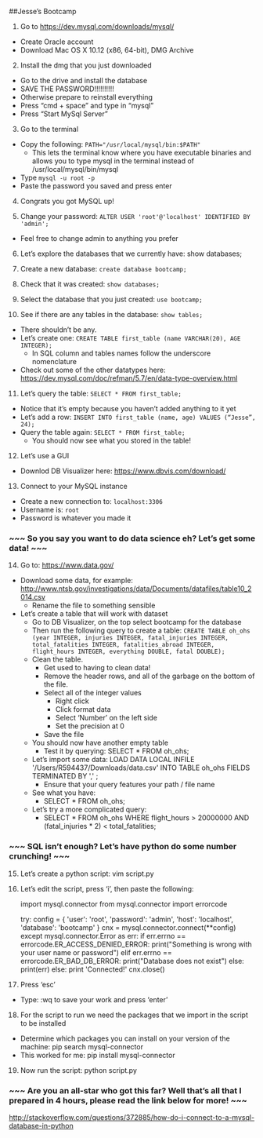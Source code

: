 ##Jesse’s Bootcamp

1) Go to https://dev.mysql.com/downloads/mysql/
  * Create Oracle account
  * Download Mac OS X 10.12 (x86, 64-bit), DMG Archive
  
2) Install the dmg that you just downloaded
  * Go to the drive and install the database
  * SAVE THE PASSWORD!!!!!!!!!!
   * Otherwise prepare to reinstall everything
 * Press “cmd + space” and type in “mysql”
 * Press “Start MySql Server”
 
3) Go to the terminal
 * Copy the following: `PATH="/usr/local/mysql/bin:$PATH"`
   * This lets the terminal know where you have executable binaries and allows you to type mysql in the terminal instead of /usr/local/mysql/bin/mysql
 * Type `mysql -u root -p`
 * Paste the password you saved and press enter
 
4) Congrats you got MySQL up!

5) Change your password: `ALTER USER 'root'@'localhost' IDENTIFIED BY 'admin';`
 * Feel free to change admin to anything you prefer

6) Let’s explore the databases that we currently have: show databases;

7) Create a new database: `create database bootcamp;`

8) Check that it was created: `show databases;`

9) Select the database that you just created: `use bootcamp;`

10) See if there are any tables in the database: `show tables;`
 * There shouldn’t be any.
 * Let’s create one: `CREATE TABLE first_table (name VARCHAR(20), AGE INTEGER);`
   * In SQL column and tables names follow the underscore nomenclature
 * Check out some of the other datatypes here: https://dev.mysql.com/doc/refman/5.7/en/data-type-overview.html

11) Let’s query the table: `SELECT * FROM first_table;`
 * Notice that it’s empty because you haven’t added anything to it yet
 * Let’s add a row: `INSERT INTO first_table (name, age) VALUES (“Jesse”, 24);`
 * Query the table again: `SELECT * FROM first_table;`
    * You should now see what you stored in the table!

12) Let’s use a GUI
 * Downlod DB Visualizer here: https://www.dbvis.com/download/

13) Connect to your MySQL instance
 * Create a new connection to: `localhost:3306`
 * Username is: `root`
 * Password is whatever you made it


### ~~~ So you say you want to do data science eh? Let’s get some data! ~~~


14) Go to: https://www.data.gov/
 * Download some data, for example: http://www.ntsb.gov/investigations/data/Documents/datafiles/table10_2014.csv 
   * Rename the file to something sensible
 * Let’s create a table that will work with dataset
   * Go to DB Visualizer, on the top select bootcamp for the database
   * Then run the following query to create a table: 
```CREATE TABLE oh_ohs (year INTEGER, injuries INTEGER, fatal_injuries INTEGER, total_fatalities INTEGER, fatalities_abroad INTEGER, flight_hours INTEGER, everything DOUBLE, fatal DOUBLE);```
   * Clean the table. 
     * Get used to having to clean data!
     * Remove the header rows, and all of the garbage on the bottom of the file.
     * Select all of the integer values
        * Right click
        * Click format data
        * Select ‘Number’ on the left side
        * Set the precision at 0
     * Save the file
   * You should now have another empty table
     * Test it by querying: SELECT * FROM oh_ohs;
   * Let’s import some data: LOAD DATA LOCAL INFILE '/Users/R594437/Downloads/data.csv' INTO TABLE oh_ohs FIELDS TERMINATED BY ',' ;
     * Ensure that your query features your path / file name
   * See what you have:
     * SELECT * FROM oh_ohs;
   * Let’s try a more complicated query:
     * SELECT * FROM oh_ohs WHERE flight_hours > 20000000 AND (fatal_injuries * 2) < total_fatalities; 


### ~~~ SQL isn’t enough? Let’s have python do some number crunching! ~~~

15) Let’s create a python script: vim script.py

16) Let’s edit the script, press ‘i’, then paste the following:

    import mysql.connector
    from mysql.connector import errorcode

    try:
      config = {
            'user': 'root',
            'password': 'admin',
            'host': 'localhost',
            'database': 'bootcamp'
      }
      cnx = mysql.connector.connect(**config)
    except mysql.connector.Error as err:
      if err.errno == errorcode.ER_ACCESS_DENIED_ERROR:
        print("Something is wrong with your user name or password")
      elif err.errno == errorcode.ER_BAD_DB_ERROR:
        print("Database does not exist")
      else:
        print(err)
    else:
      print 'Connected!'
      cnx.close()


17) Press ‘esc’
 * Type: :wq to save your work and press ‘enter’

18) For the script to run we need the packages that we import in the script to be installed
 * Determine which packages you can install on your version of the machine: pip search mysql-connector
 * This worked for me: pip install mysql-connector

19) Now run the script: python script.py

### ~~~ Are you an all-star who got this far? Well that’s all that I prepared in 4 hours, please read the link below for more! ~~~

http://stackoverflow.com/questions/372885/how-do-i-connect-to-a-mysql-database-in-python

